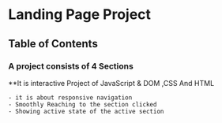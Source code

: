 # Landing Page Project

## Table of Contents

### A project consists of 4 Sections 

**It is interactive Project of JavaScript & DOM ,CSS And HTML
```
- it is about responsive navigation
- Smoothly Reaching to the section clicked
- Showing active state of the active section
```


